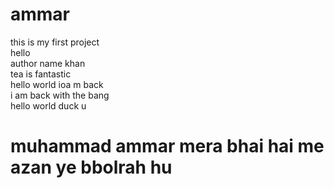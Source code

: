 # ammar
this is my first project
<br>
hello <br>
author name khan<br>
tea is fantastic<br>
hello world ioa m back 
<br> i am back with  the  bang
<br>hello world duck u

<h1> muhammad ammar mera bhai hai me azan ye bbolrah hu </h1>
